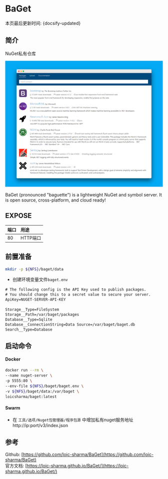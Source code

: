 
# BaGet

本页最后更新时间: {docsify-updated}

## 简介

NuGet私有仓库

![](../../images/baget.png)

BaGet \(pronounced "baguette"\) is a lightweight NuGet and symbol server. It is open source, cross-platform, and cloud ready!

## EXPOSE

| 端口 | 用途 |
| :--- | :--- |
| 80 | HTTP端口 |

## 前置准备

```bash
mkdir -p ${NFS}/baget/data

```

* 创建环境变量文件`baget.env`

```text
# The following config is the API Key used to publish packages.
# You should change this to a secret value to secure your server.
ApiKey=NUGET-SERVER-API-KEY

Storage__Type=FileSystem
Storage__Path=/var/baget/packages
Database__Type=Sqlite
Database__ConnectionString=Data Source=/var/baget/baget.db
Search__Type=Database
```

## 启动命令

<!-- tabs:start -->
#### **Docker**
```bash
docker run --rm \
--name nuget-server \
-p 5555:80 \
--env-file ${NFS}/baget/baget.env \
-v ${NFS}/baget/data:/var/baget \
loicsharma/baget:latest
```


#### **Swarm**


<!-- tabs:end -->

* 在 `工具/选项/Nuget包管理器/程序包源` 中增加私有nuget服务地址 http://ip:port/v3/index.json

## 参考

Github: [https://github.com/loic-sharma/BaGet](https://github.com/loic-sharma/BaGet)  
官方文档: [https://loic-sharma.github.io/BaGet/](https://loic-sharma.github.io/BaGet/)

